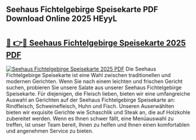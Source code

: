 ## Seehaus Fichtelgebirge Speisekarte PDF Download Online 2025 HEyyL

# <h2><a href="http://gc8er9h.nevu.top/?p=Seehaus+Fichtelgebirge+Speisekarte">🔗 👉🔴 Seehaus Fichtelgebirge Speisekarte 2025 PDF</a></h2>

[![Seehaus Fichtelgebirge Speisekarte 2025 PDF](https://i.imgur.com/dBaPXMq.png)](http://gc8er9h.nevu.top/?p=Seehaus+Fichtelgebirge+Speisekarte)
Die Seehaus Fichtelgebirge Speisekarte ist eine Wahl zwischen traditionellen und modernen Gerichten. Wenn Sie nach einem leichten und frischen Gericht suchen, probieren Sie unsere Salate aus unserer Seehaus Fichtelgebirge Speisekarte. Für diejenigen, die Fleisch lieben, bieten wir eine umfangreiche Auswahl an Gerichten auf der Seehaus Fichtelgebirge Speisekarte an: Rindfleisch, Schweinefleisch, Huhn und Fisch. Unseren Auserwählten bieten wir exquisite Gerichte wie Schaschlik und Steak an, die auf Holzkohle zubereitet werden. Wenn es Ihnen schwer fällt, eine Menüauswahl zu treffen, ist unser Team bereit, Ihnen zu helfen und Ihnen einen komfortablen und angenehmen Service zu bieten.
